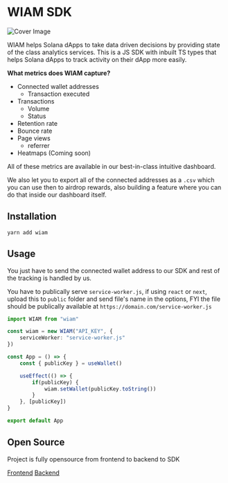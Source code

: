 # WIAM SDK

![Cover Image](https://pbs.twimg.com/profile_banners/1626244560585388032/1677599782/1500x500)

WIAM helps Solana dApps to take data driven decisions by providing state of the class analytics services. This is a JS SDK with inbuilt TS types that helps Solana dApps to track activity on their dApp more easily.

**What metrics does WIAM capture?**

- Connected wallet addresses
    - Transaction executed
- Transactions
    - Volume
    - Status
- Retention rate
- Bounce rate
- Page views
    - referrer
- Heatmaps (Coming soon)

All of these metrics are available in our best-in-class intuitive dashboard.

We also let you to export all of the connected addresses as a `.csv` which you can use then to airdrop rewards, also building a feature where you can do that inside our dashboard itself.

## Installation

`yarn add wiam`

## Usage

You just have to send the connected wallet address to our SDK and rest of the tracking is handled by us.

You have to publically serve `service-worker.js`, if using `react` or `next`, upload this to `public` folder and send file's name in the options, FYI the file should be publically available at `https://domain.com/service-worker.js`

```typescript
import WIAM from "wiam"

const wiam = new WIAM("API_KEY", {
    serviceWorker: "service-worker.js"
})

const App = () => {
    const { publicKey } = useWallet()

    useEffect(() => {
        if(publicKey) {
            wiam.setWallet(publicKey.toString())
        }
    }, [publicKey])
}

export default App
```

## Open Source

Project is fully opensource from frontend to backend to SDK

[Frontend](https://github.com/sk1122/wiam-grizzlython)
[Backend](https://github.com/sk1122/web3-iam)

